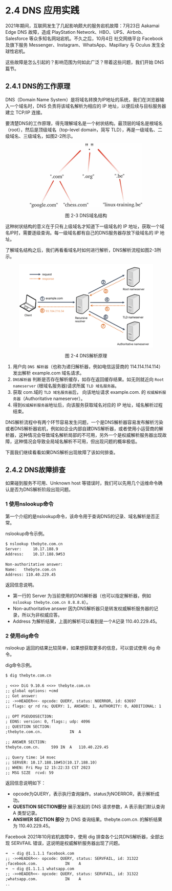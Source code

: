 # 2.4 DNS 应用实践

2021年期间，互联网发生了几起影响颇大的服务宕机故障：7月23日 Aakamai Edge DNS 故障，造成 PlayStation Network、HBO、UPS、Airbnb、Salesforce 等众多知名网站宕机。不久之后，10月4日 社交网络平台 Facebook 及旗下服务 Messenger、Instagram、WhatsApp、Mapillary 与 Oculus 发生全球性宕机。

这些故障是怎么引起的？影响范围为何如此广泛？带着这些问题，我们开始 DNS 篇节。

## 2.4.1 DNS的工作原理

DNS（Domain Name System）是将域名转换为IP地址的系统，我们在浏览器输入一个域名时，DNS 负责将该域名解析为相应的 IP 地址，以便后续与目标服务器建立 TCP/IP 连接。

要清楚DNS的工作原理，得先理解域名是一个树状结构。最顶层的域名是根域名（root），然后是顶级域名（top-level domain，简写 TLD），再是一级域名、二级域名、三级域名，如图2-2所示。

<div  align="center">
	<img src="../assets/dns-tree.webp" width = "350"  align=center />
	<p>图 2-3 DNS域名结构</p>
</div>

这种树状结构的意义在于只有上级域名才知道下一级域名的 IP 地址，获取一个域名IP时，需要逐级查询。每一级域名都有自己的DNS服务器存放下级域名的 IP 地址。

了解域名结构之后，我们再看看域名时如何进行解析，DNS解析流程如图2-3所示。

<div  align="center">
	<img src="../assets/dns-example.png" width = "420"  align=center />
	<p>图 2-4 DNS解析原理</p>
</div>


1. 用户向 `DNS 解析器`（也称为递归解析器，例如电信运营商的 114.114.114.114）发出解析 example.com 域名请求。
2. `DNS解析器` 判断是否存在解析缓存，如存在返回缓存结果。如无则就近向 `Root nameserver` (根域名服务器)请求所属 `TLD 域名服务器`。
3. 获取 com.域的 `TLD 域名服务器`后， 向该地址请求 example.com. 的 `权威解析服务器`（Authoritative nameserver）。
4. 得到`权威解析服务器`地址后，向该服务获取域名对应的 IP 地址，域名解析过程结束。 

DNS解析流程中有两个环节容易发生问题，一个是DNS解析器容易发布解析污染或者DNS解析器宕机，例如如企业内部自建DNS解析器，或者使用小运营商的解析器，这种情况会导致域名解析局部的不可用，另外一个是权威解析服务器出现故障，这种情况会导致全局域名解析不可用，但出现问题的概率极低。

下面我们继续看看如果DNS解析出现故障了该如何排查。

## 2.4.2 DNS故障排查

如果碰到服务不可用、Unknown host 等错误时，我们可以先用几个运维命令确认是否为DNS解析阶段出现问题。

### 1 使用nslookup命令

第一个介绍的是nslookup命令，该命令用于查询DNS的记录、域名解析是否正常。

nslookup命令示例。
```
$ nslookup thebyte.com.cn        
Server:		10.17.188.9
Address:	10.17.188.9#53

Non-authoritative answer:
Name:	thebyte.com.cn
Address: 110.40.229.45
```
返回信息说明。

- 第一行的 Server 为当前使用的DNS解析器（也可以指定解析器，例如 `nslookup thebyte.com.cn 8.8.8.8`）。
- Non-authoritative answer 因为DNS解析器只是转发权威解析服务器的记录，所以为非权威应答。
- Address 为解析结果，上面的解析可以看到是一个A记录 110.40.229.45。

### 2 使用dig命令

nslookup 返回的结果比较简单，如果想获取更多的信息，可以尝试使用 dig 命令。

dig命令示例。
```
$ dig thebyte.com.cn

; <<>> DiG 9.10.6 <<>> thebyte.com.cn
;; global options: +cmd
;; Got answer:
;; ->>HEADER<<- opcode: QUERY, status: NOERROR, id: 63697
;; flags: qr rd ra; QUERY: 1, ANSWER: 1, AUTHORITY: 0, ADDITIONAL: 1

;; OPT PSEUDOSECTION:
; EDNS: version: 0, flags:; udp: 4096
;; QUESTION SECTION:
;thebyte.com.cn.			IN	A

;; ANSWER SECTION:
thebyte.com.cn.		599	IN	A	110.40.229.45

;; Query time: 14 msec
;; SERVER: 10.17.188.10#53(10.17.188.10)
;; WHEN: Fri May 12 15:22:33 CST 2023
;; MSG SIZE  rcvd: 59
```

返回信息说明如下：

- opcode为QUERY，表示执行查询操作。status为NOERROR，表示解析成功。
- **QUESTION SECTION部分** 展示发起的 DNS 请求参数，A 表示我们默认查询 A 类型记录。
- **ANSWER SECTION 部分** 为 DNS 查询结果。thebyte.com.cn. 的解析结果为  110.40.229.45。

Facebook 2021年10月宕机故障中，使用 dig 排查各个公共DNS解析器，全部出现 SERVFAIL 错误，这说明是权威解析服务器出现了问题。
```
➜  ~ dig @1.1.1.1 facebook.com
;; ->>HEADER<<- opcode: QUERY, status: SERVFAIL, id: 31322
;facebook.com.            IN    A
➜  ~ dig @1.1.1.1 whatsapp.com
;; ->>HEADER<<- opcode: QUERY, status: SERVFAIL, id: 31322
;whatsapp.com.            IN    A
..
```